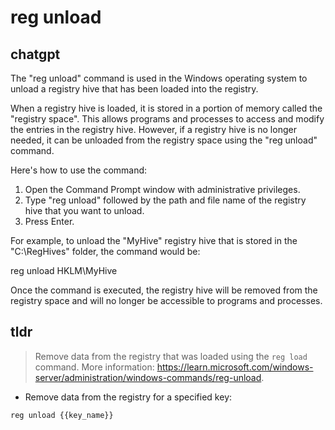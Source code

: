 # reg unload 
## chatgpt 
The "reg unload" command is used in the Windows operating system to unload a registry hive that has been loaded into the registry. 

When a registry hive is loaded, it is stored in a portion of memory called the "registry space". This allows programs and processes to access and modify the entries in the registry hive. However, if a registry hive is no longer needed, it can be unloaded from the registry space using the "reg unload" command. 

Here's how to use the command:

1. Open the Command Prompt window with administrative privileges.
2. Type "reg unload" followed by the path and file name of the registry hive that you want to unload.
3. Press Enter.

For example, to unload the "MyHive" registry hive that is stored in the "C:\RegHives" folder, the command would be:

reg unload HKLM\MyHive

Once the command is executed, the registry hive will be removed from the registry space and will no longer be accessible to programs and processes. 

## tldr 
 
> Remove data from the registry that was loaded using the `reg load` command.
> More information: <https://learn.microsoft.com/windows-server/administration/windows-commands/reg-unload>.

- Remove data from the registry for a specified key:

`reg unload {{key_name}}`

